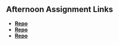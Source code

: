 ## Afternoon Assignment Links

* **[Repo](https://github.com/Anne-Hunt/<ASSIGNMENT_REPO>)**
* **[Repo](https://github.com/Anne-Hunt/<ASSIGNMENT_REPO>)**
* **[Repo](https://github.com/Anne-Hunt/<ASSIGNMENT_REPO>)**
